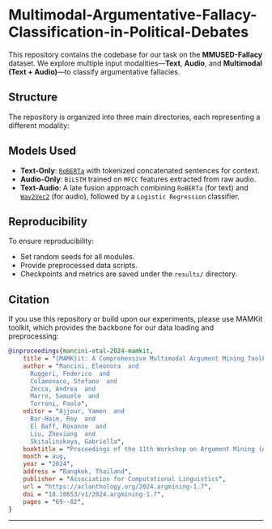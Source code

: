 # Multimodal-Argumentative-Fallacy-Classification-in-Political-Debates





This repository contains the codebase for our task on the **MMUSED-Fallacy** dataset. We explore multiple input modalities—**Text**, **Audio**, and **Multimodal (Text + Audio)**—to classify argumentative fallacies.

## Structure
The repository is organized into three main directories, each representing a different modality:


## Models Used

- **Text-Only**: [`RoBERTa`](https://huggingface.co/roberta-base) with tokenized concatenated sentences for context.
- **Audio-Only**: `BiLSTM` trained on `MFCC` features extracted from raw audio.
- **Text-Audio**: A late fusion approach combining `RoBERTa` (for text) and [`Wav2Vec2`](https://huggingface.co/facebook/wav2vec2-base-960h) (for audio), followed by a `Logistic Regression` classifier.

## Reproducibility

To ensure reproducibility:

- Set random seeds for all modules.
- Provide preprocessed data scripts.
- Checkpoints and metrics are saved under the `results/` directory.

## Citation

If you use this repository or build upon our experiments, please use MAMKit toolkit, which provides the backbone for our data loading and preprocessing:

```bibtex
@inproceedings{mancini-etal-2024-mamkit,
    title = "{MAMK}it: A Comprehensive Multimodal Argument Mining Toolkit",
    author = "Mancini, Eleonora  and
      Ruggeri, Federico  and
      Colamonaco, Stefano  and
      Zecca, Andrea  and
      Marro, Samuele  and
      Torroni, Paolo",
    editor = "Ajjour, Yamen  and
      Bar-Haim, Roy  and
      El Baff, Roxanne  and
      Liu, Zhexiong  and
      Skitalinskaya, Gabriella",
    booktitle = "Proceedings of the 11th Workshop on Argument Mining (ArgMining 2024)",
    month = aug,
    year = "2024",
    address = "Bangkok, Thailand",
    publisher = "Association for Computational Linguistics",
    url = "https://aclanthology.org/2024.argmining-1.7",
    doi = "10.18653/v1/2024.argmining-1.7",
    pages = "69--82",
}
```



---

